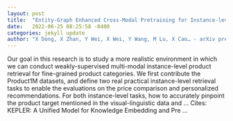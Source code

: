 ```yaml
---
layout: post
title:  "Entity-Graph Enhanced Cross-Modal Pretraining for Instance-level Product Retrieval"
date:   2022-06-25 08:25:58 -0400
categories: jekyll update
author: "X Dong, X Zhan, Y Wei, X Wei, Y Wang, M Lu, X Cao… - arXiv preprint arXiv …, 2022"
---
```

Our goal in this research is to study a more realistic environment in which we can conduct weakly-supervised multi-modal instance-level product retrieval for fine-grained product categories. We first contribute the Product1M datasets, and define two real practical instance-level retrieval tasks to enable the evaluations on the price comparison and personalized recommendations. For both instance-level tasks, how to accurately pinpoint the product target mentioned in the visual-linguistic data and …
Cites: ‪KEPLER: A Unified Model for Knowledge Embedding and Pre …‬  